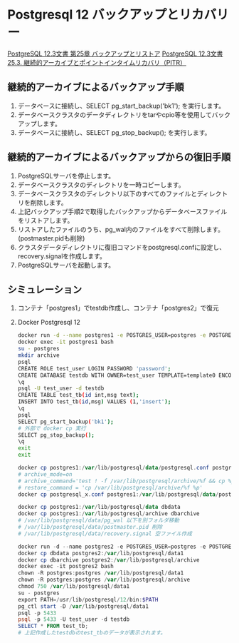 # Postgresql 12 バックアップとリカバリー #

[PostgreSQL 12.3文書 第25章 バックアップとリストア](https://www.postgresql.jp/document/12/html/backup.html)
[PostgreSQL 12.3文書 25.3. 継続的アーカイブとポイントインタイムリカバリ（PITR）](https://www.postgresql.jp/document/12/html/continuous-archiving.html#BACKUP-ARCHIVING-WAL)

## 継続的アーカイブによるバックアップ手順 ##

1. データベースに接続し、SELECT pg_start_backup('bk1'); を実行します。
1. データベースクラスタのデータディレクトリをtarやcpio等を使用してバックアップします。
1. データベースに接続し、SELECT pg_stop_backup(); を実行します。

## 継続的アーカイブによるバックアップからの復旧手順 ##

1. PostgreSQLサーバを停止します。
1. データベースクラスタのディレクトリを一時コピーします。
1. データベースクラスタのディレクトリ以下のすべてのファイルとディレクトリを削除します。
1. 上記バックアップ手順2で取得したバックアップからデータベースファイルをリストアします。
1. リストアしたファイルのうち、pg_wal内のファイルをすべて削除します。(postmaster.pidも削除)
1. クラスタデータディレクトリに復旧コマンドをpostgresql.confに設定し、recovery.signalを作成します。
1. PostgreSQLサーバを起動します。

## シミュレーション ##

1. コンテナ「postgres1」でtestdb作成し、コンテナ「postgres2」で復元

1. Docker Postgresql 12

    ~~~bash
    docker run -d --name postgres1 -e POSTGRES_USER=postgres -e POSTGRES_PASSWORD=test1 -p 5440:5432 postgres
    docker exec -it postgres1 bash
    su - postgres
    mkdir archive
    psql
    CREATE ROLE test_user LOGIN PASSWORD 'password';
    CREATE DATABASE testdb WITH OWNER=test_user TEMPLATE=template0 ENCODING=UTF8 LC_COLLATE='C' LC_CTYPE='C';
    \q
    psql -U test_user -d testdb
    CREATE TABLE test_tb(id int,msg text);
    INSERT INTO test_tb(id,msg) VALUES (1,'insert');
    \q
    psql
    SELECT pg_start_backup('bk1');
    # 外部で docker cp 実行
    SELECT pg_stop_backup();
    \q
    exit
    exit
    ~~~

    ~~~powershell
    docker cp postgres1:/var/lib/postgresql/data/postgresql.conf postgresql_x.conf
    # archive_mode=on
    # archive_command='test ! -f /var/lib/postgresql/archive/%f && cp %p /var/lib/postgresql/archive/%f'
    # restore_command = 'cp /var/lib/postgresql/archive/%f %p'
    docker cp postgresql_x.conf postgres1:/var/lib/postgresql/data/postgresql.conf

    docker cp postgres1:/var/lib/postgresql/data dbdata
    docker cp postgres1:/var/lib/postgresql/archive dbarchive
    # /var/lib/postgresql/data/pg_wal 以下を別フォルダ移動
    # /var/lib/postgresql/data/postmaster.pid 削除
    # /var/lib/postgresql/data/recovery.signal 空ファイル作成

    docker run -d --name postgres2 -e POSTGRES_USER=postgres -e POSTGRES_PASSWORD=test1 -p 5441:5432 -p 5442:5433 postgres
    docker cp dbdata postgres2:/var/lib/postgresql/data1
    docker cp dbarchive postgres2:/var/lib/postgresql/archive
    docker exec -it postgres2 bash
    chown -R postgres:postgres /var/lib/postgresql/data1
    chown -R postgres:postgres /var/lib/postgresql/archive
    chmod 750 /var/lib/postgresql/data1
    su - postgres
    export PATH=/usr/lib/postgresql/12/bin:$PATH
    pg_ctl start -D /var/lib/postgresql/data1
    psql -p 5433
    psql -p 5433 -U test_user -d testdb
    SELECT * FROM test_tb;
    # 上記作成したtestdbのtest_tbのデータが表示されます。
    ~~~
